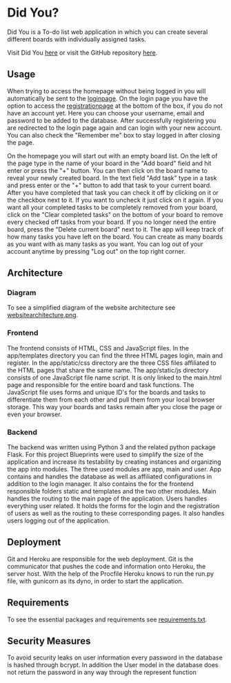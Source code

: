 # Did You?

Did You is a To-do list web application in which you can create several different boards with individually assigned tasks.

Visit Did You [here](https://did-you.herokuapp.com)
or visit the GitHub repository [here](https://github.com/PaulBueckhard/did-you).

## Usage
When trying to access the homepage without being logged in you will automatically be sent to the [loginpage](https://did-you.herokuapp.com/login).
On the login page you have the option to access the [registrationpage](https://did-you.herokuapp.com/register) at the bottom of the box, if you do not have an account yet.
Here you can choose your username, email and password to be added to the database. After successfully registering you are redirected to the login page again and can login with your new account. You can also check the "Remember me" box to stay logged in after closing the page.

On the homepage you will start out with an empty board list. On the left of the page type in the name of your board in the "Add board" field and hit enter or press the "+" button. You can then click on the board name to reveal your newly created board. In the text field "Add task" type in a task and press enter or the "+" button to add that task to your current board. After you have completed that task you can check it off by clicking on it or the checkbox next to it. If you want to uncheck it just click on it again. If you want all your completed tasks to be completely removed from your board, click on the "Clear completed tasks" on the bottom of your board to remove every checked off tasks from your board. If you no longer need the entire board, press the "Delete current board" next to it. The app will keep track of how many tasks you have left on the board. You can create as many boards as you want with as many tasks as you want. You can log out of your account anytime by pressing "Log out" on the top right corner.

## Architecture

### Diagram
To see a simplified diagram of the website architecture see [websitearchitecture.png](websitearchitecture.png).

### Frontend
The frontend consists of HTML, CSS and JavaScript files. In the app/templates directory you can find the three HTML pages login, main and register. In the app/static/css directory are the three CSS files affiliated to the HTML pages that share the same name. The app/static/js directory consists of one JavaScript file name script. It is only linked to the main.html page and responsible for the entire board and task functions. The JavaScript file uses forms and unique ID's for the boards and tasks to differentiate them from each other and pull them from your local browser storage. This way your boards and tasks remain after you close the page or even your browser. 

### Backend
The backend was written using Python 3 and the related python package Flask. For this project Blueprints were used to simplify the size of the application and increase its testability by creating instances and organizing the app into modules. The three used modules are app, main and user. App contains and handles the database as well as affiliated configurations in addition to the login manager. It also contains the for the frontend responsible folders static and templates and the two other modules. Main handles the routing to the main page of the application. Users handles everything user related. It holds the forms for the login and the registration of users as well as the routing to these corresponding pages. It also handles users logging out of the application.

## Deployment
Git and Heroku are responsible for the web deployment. Git is the communicator that pushes the code and information onto Heroku, the server host. With the help of the Procfile Heroku knows to run the run.py file, with gunicorn as its dyno, in order to start the application. 

## Requirements
To see the essential packages and requirements see [requirements.txt](requirements.txt).

## Security Measures
To avoid security leaks on user information every password in the database is hashed through bcrypt. In addition the User model in the database does not return the password in any way through the represent function

